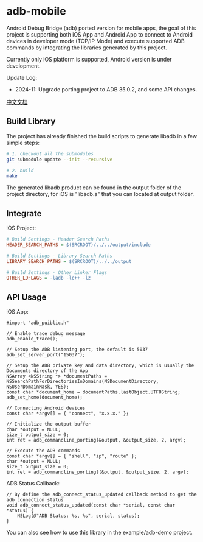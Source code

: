 # adb-mobile

Android Debug Bridge (adb) ported version for mobile apps, the goal of this project is supporting both iOS App and Android App to connect to Android devices in developer mode (TCP/IP Mode) and execute supported ADB commands by integrating the libraries generated by this project.

Currently only iOS platform is supported, Android version is under development.

Update Log:

* 2024-11: Upgrade porting project to ADB 35.0.2, and some API changes.

[中文文档](README.zh-cn.md)

## Build Library

The project has already finished the build scripts to generate libadb in a few simple steps:

```sh
# 1. checkout all the submodules
git submodule update --init --recursive

# 2. build
make
```

The generated libadb product can be found in the output folder of the project directory, for iOS is "libadb.a" that you can located at output folder.

## Integrate

iOS Project:

```ini
# Build Settings - Header Search Paths
HEADER_SEARCH_PATHS = $(SRCROOT)/../../output/include

# Build Settings - Library Search Paths
LIBRARY_SEARCH_PATHS = $(SRCROOT)/../../output

# Build Settings - Other Linker Flags
OTHER_LDFLAGS = -ladb -lc++ -lz
```

## API Usage

iOS App:

```objc
#import "adb_puiblic.h"

// Enable trace debug message
adb_enable_trace();

// Setup the ADB listening port, the default is 5037
adb_set_server_port("15037");

// Setup the ADB private key and data directory, which is usually the Documents directory of the App
NSArray <NSString *> *documentPaths = NSSearchPathForDirectoriesInDomains(NSDocumentDirectory, NSUserDomainMask, YES);
const char *document_home = documentPaths.lastObject.UTF8String;
adb_set_home(document_home);

// Connecting Android devices
const char *argv[] = { "connect", "x.x.x." };

// Initialize the output buffer   
char *output = NULL;
size_t output_size = 0;
int ret = adb_commandline_porting(&output, &output_size, 2, argv);

// Execute the ADB commands
const char *argv[] = { "shell", "ip", "route" };
char *output = NULL;
size_t output_size = 0;
int ret = adb_commandline_porting((&output, &output_size, 2, argv);
```

ADB Status Callback:

```objc
// By define the adb_connect_status_updated callback method to get the adb connection status
void adb_connect_status_updated(const char *serial, const char *status) {
    NSLog(@"ADB Status: %s, %s", serial, status);
}
```

You can also see how to use this library in the example/adb-demo project.

